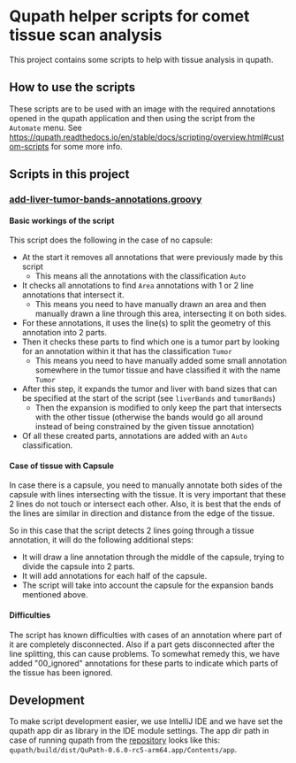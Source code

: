 # Qupath helper scripts for comet tissue scan analysis
This project contains some scripts to help with tissue analysis in qupath.

## How to use the scripts
These scripts are to be used with an image with the required annotations opened in the qupath application and then using the script from the `Automate` menu.
See https://qupath.readthedocs.io/en/stable/docs/scripting/overview.html#custom-scripts for some more info.

## Scripts in this project
### [add-liver-tumor-bands-annotations.groovy](add-liver-tumor-bands-annotations.groovy)

#### Basic workings of the script
This script does the following in the case of no capsule:
- At the start it removes all annotations that were previously made by this script
    - This means all the annotations with the classification `Auto`
- It checks all annotations to find `Area` annotations with 1 or 2 line annotations that intersect it.
    - This means you need to have manually drawn an area and then manually drawn a line through this area, intersecting it on both sides.
- For these annotations, it uses the line(s) to split the geometry of this annotation into 2 parts.
- Then it checks these parts to find which one is a tumor part by looking for an annotation within it that has the classification `Tumor`
    - This means you need to have manually added some small annotation somewhere in the tumor tissue and have classified it with the name `Tumor`
- After this step, it expands the tumor and liver with band sizes that can be specified at the start of the script (see `liverBands` and `tumorBands`)
    - Then the expansion is modified to only keep the part that intersects with the other tissue (otherwise the bands would go all around instead of being constrained by the given tissue annotation)
- Of all these created parts, annotations are added with an `Auto` classification.

#### Case of tissue with Capsule
In case there is a capsule, you need to manually annotate both sides of the capsule with lines intersecting with the tissue.
It is very important that these 2 lines do not touch or intersect each other. Also, it is best that the ends of the lines are similar in direction and distance from the edge of the tissue.

So in this case that the script detects 2 lines going through a tissue annotation, it will do the following additional steps:
- It will draw a line annotation through the middle of the capsule, trying to divide the capsule into 2 parts.
- It will add annotations for each half of the capsule.
- The script will take into account the capsule for the expansion bands mentioned above.

#### Difficulties
The script has known difficulties with cases of an annotation where part of it are completely disconnected. Also if a part gets disconnected after the line splitting, this can cause problems.
To somewhat remedy this, we have added "00_ignored" annotations for these parts to indicate which parts of the tissue has been ignored.

## Development
To make script development easier, we use IntelliJ IDE and we have set the qupath app dir as library in the IDE module settings.
The app dir path in case of running qupath from the [repository](https://github.com/qupath/qupath) looks like this: `qupath/build/dist/QuPath-0.6.0-rc5-arm64.app/Contents/app`.